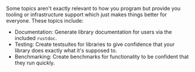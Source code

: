Some topics aren't exactly relevant to how you program but provide you
tooling or infrastructure support which just makes things better for
everyone. These topics include:

* Documentation: Generate library documentation for users via the included
`rustdoc`.
* Testing: Create testsuites for libraries to give confidence that your
library does exactly what it's supposed to.
* Benchmarking: Create benchmarks for functionality to be confident that
they run quickly.
